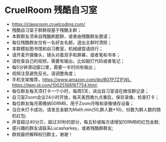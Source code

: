 # CruelRoom 残酷自习室
- https://classroom.cruelcoding.com/
- 残酷自习室子群群规基于残酷主群；
- 本群群友须来自残酷刷题群，或者由残酷群友邀请；
- 每位残酷群友仅有一名好友名额，退出主群时清除；
- 本群模拟图书馆和自习教室，机械键盘请绕行；
- 请开麦开摄像头，镜头对着双手和屏幕，或者笔和书本；
- 请检查自己的视频，需要有输出，比如敲打代码或者笔记；
- 每5分钟滑动窗口里，需要一半时间有输出；
- 视频注意避免反光，请调整角度；
- 手机支架推荐，https://www.amazon.com/dp/B07P7Z1FWL, https://item.jd.com/10025168167754.html;
- 每位群友每天须打卡一个小时，每周5天，进出自习室请在微信群记录；
- 自习室Zoom会议24小时开放，每天美西晚九点重启，保存录像，检查打卡；
- 每位群友每月需缴纳50RMB，用于Zoom月租和录像储存设备；
- 当日未打卡成功，请发总金额为Math.min(50,群人数*10)，份数为群人数的随机红包;
- 声音超过40分贝，超过30秒的部分，每五秒或每次请增加10RMB的红包金额;
- 感兴趣的群友请联系Lucasharkey，或者残酷群群友;
- 群规最终解释权归群主，谢谢！
